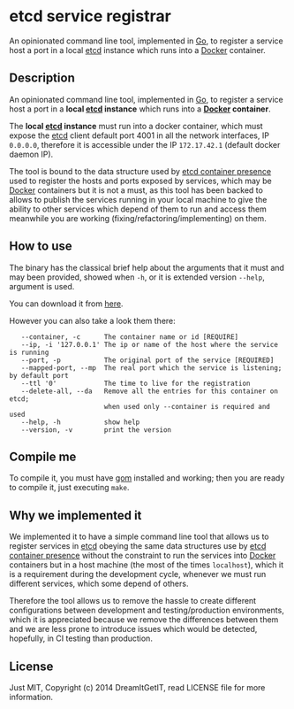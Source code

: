 # etcd service registrar

An opinionated command line tool, implemented in [Go](http://golang.org/), to register a service host a port in a local [etcd](http://coreos.com/using-coreos/etcd/) instance which runs into a [Docker](https://www.docker.com/) container.  


## Description

An opinionated command line tool, implemented in [Go](http://golang.org/), to register a service host a port in a __local [etcd](http://coreos.com/using-coreos/etcd/) instance__ which runs into a __[Docker](https://www.docker.com/) container__.  

The __local [etcd](http://coreos.com/using-coreos/etcd/) instance__ must run into a docker container, which must expose the [etcd](http://coreos.com/using-coreos/etcd/) client default port 4001 in all the network interfaces, IP `0.0.0.0`, therefore it is accessible under the IP `172.17.42.1` (default docker daemon IP).

The tool is bound to the data structure used by [etcd container presence](https://github.com/DreamItGetIT/etcd-container-presence) used to register the hosts and ports exposed by services, which may be [Docker](https://www.docker.com/) containers but it is not a must, as this tool has been backed to allows to publish the services running in your local machine to give the ability to other services which depend of them to run and access them meanwhile you are working (fixing/refactoring/implementing) on them.


## How to use

The binary has the classical brief help about the arguments that it must and may been provided, showed when `-h`, or it is extended version `--help`, argument is used.

You can download it from [here](https://github.com/DreamItGetIT/etcd-service-registrar/releases/download/v0.0.0/register-service.zip).

However you can also take a look them there:
```
   --container, -c      The container name or id [REQUIRE]
   --ip, -i '127.0.0.1' The ip or name of the host where the service is running
   --port, -p           The original port of the service [REQUIRED]
   --mapped-port, --mp  The real port which the service is listening; by default port
   --ttl '0'            The time to live for the registration
   --delete-all, --da   Remove all the entries for this container on etcd; 
                        when used only --container is required and used
   --help, -h           show help
   --version, -v        print the version
```


## Compile me

To compile it, you must have [gom](https://github.com/mattn/gom) installed and working; then you are ready to compile it, just executing `make`.

## Why we implemented it

We implemented it to have a simple command line tool that allows us to register services in [etcd](http://coreos.com/using-coreos/etcd/) obeying the same data structures use by [etcd container presence](https://github.com/DreamItGetIT/etcd-container-presence) without the constraint to run the services into [Docker](https://www.docker.com/) containers but in a host machine (the most of the times `localhost`), which it is a requirement during the development cycle, whenever we must run different services, which some depend of others.

Therefore the tool allows us to remove the hassle to create different configurations between development and testing/production environments, which it is appreciated because we remove the differences between them and we are less prone to introduce issues which would be detected, hopefully, in CI testing than production.

## License

Just MIT, Copyright (c) 2014 DreamItGetIT, read LICENSE file for more information.

